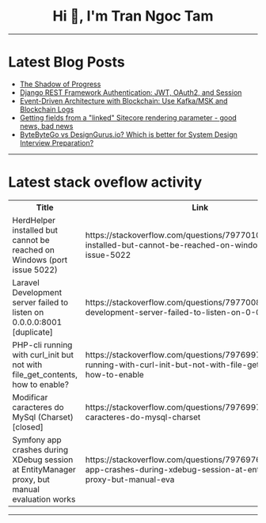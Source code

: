 <h1 align="center">Hi 👋, I'm Tran Ngoc Tam</h1>

---

# Latest Blog Posts 
<!-- BLOG-POST-LIST:START -->
- [The Shadow of Progress](https://dev.to/rawveg/the-shadow-of-progress-be6)
- [Django REST Framework Authentication: JWT, OAuth2, and Session](https://dev.to/djamware_tutorial_eba1a61/django-rest-framework-authentication-jwt-oauth2-and-session-npk)
- [Event-Driven Architecture with Blockchain: Use Kafka/MSK and Blockchain Logs](https://dev.to/smritisatyan/event-driven-architecture-with-blockchain-use-kafkamsk-and-blockchain-logs-f5n)
- [Getting fields from a &quot;linked&quot; Sitecore rendering parameter - good news, bad news](https://dev.to/kmac23va/need-fields-in-a-linked-rendering-parameter-so-close-2lo4)
- [ByteByteGo vs DesignGurus.io? Which is better for System Design Interview Preparation?](https://dev.to/somadevtoo/bytebytego-vs-designgurusio-which-is-better-for-system-design-interview-preparation-2e1o)
<!-- BLOG-POST-LIST:END -->

---

# Latest stack oveflow activity
<table>
  <tr><th>Title</th><th>Link</th></tr>
  <!-- STACKOVERFLOW:START --><tr><td>HerdHelper installed but cannot be reached on Windows &lpar;port issue 5022&rpar;</td><td>https://stackoverflow.com/questions/79770100/herdhelper-installed-but-cannot-be-reached-on-windows-port-issue-5022</td></tr><tr><td>Laravel Development server failed to listen on 0.0.0.0:8001 [duplicate]</td><td>https://stackoverflow.com/questions/79770081/laravel-development-server-failed-to-listen-on-0-0-0-08001</td></tr><tr><td>PHP-cli running with curl_init but not with file_get_contents, how to enable?</td><td>https://stackoverflow.com/questions/79769978/php-cli-running-with-curl-init-but-not-with-file-get-contents-how-to-enable</td></tr><tr><td>Modificar caracteres do MySql &lpar;Charset&rpar; [closed]</td><td>https://stackoverflow.com/questions/79769974/modificar-caracteres-do-mysql-charset</td></tr><tr><td>Symfony app crashes during XDebug session at EntityManager proxy, but manual evaluation works</td><td>https://stackoverflow.com/questions/79769765/symfony-app-crashes-during-xdebug-session-at-entitymanager-proxy-but-manual-eva</td></tr><!-- STACKOVERFLOW:END -->
</table>

---


